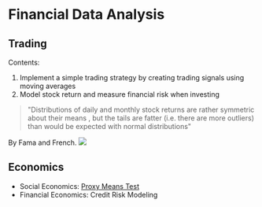 # Financial Data Analysis

## Trading

Contents:
1. Implement a simple trading strategy by creating trading signals using moving averages
2. Model stock return and measure financial risk when investing

> "Distributions of daily and monthly stock returns are rather symmetric about their means , but the tails are fatter (i.e. there are more outliers) than would be expected with normal distributions"

By Fama and French.
![](https://bookmap.com/wp-content/uploads/2022/04/image1.png)

## Economics

- Social Economics: [Proxy Means Test](https://elibrary.worldbank.org/doi/pdf/10.1596/0-8213-3313-5)
- Financial Economics: Credit Risk Modeling
